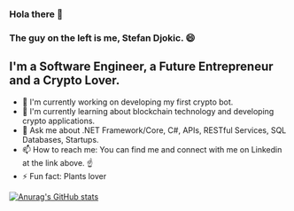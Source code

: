 ### Hola there 👋 
### The guy on the left is me, Stefan Djokic. 😄

## I'm a Software Engineer, a Future Entrepreneur and a Crypto Lover.

- 🔭 I'm currently working on developing my first crypto bot.
- 🌱 I'm currently learning about blockchain technology and developing crypto applications.
- 💬 Ask me about .NET Framework/Core, C#, APIs, RESTful Services, SQL Databases, Startups.  
- 📫 How to reach me: You can find me and connect with me on Linkedin at the link above. ☝️
- ⚡ Fun fact: Plants lover


[![Anurag's GitHub stats](https://github-readme-stats.vercel.app/api?username=StefanTheCode)](https://github.com/StefanTheCode/github-readme-stats)
